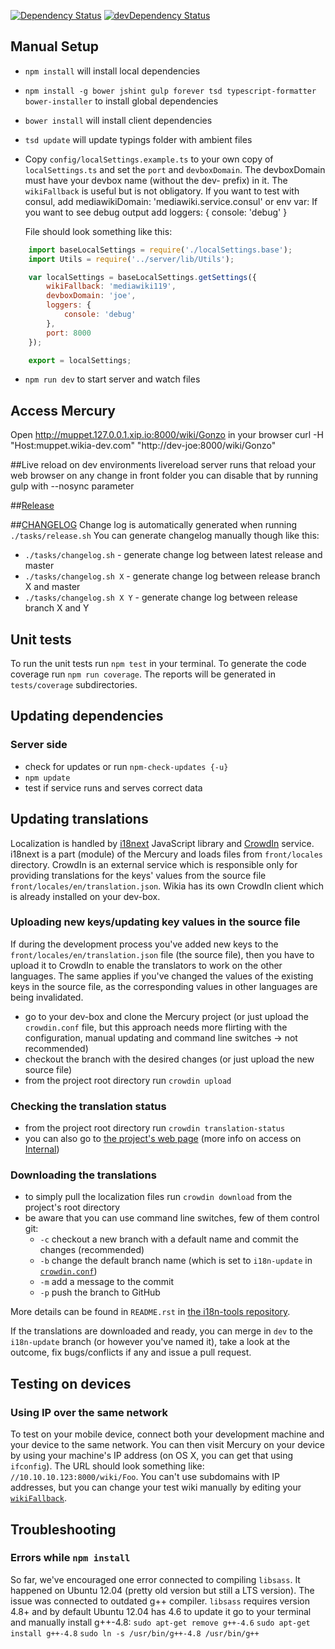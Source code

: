 [![Dependency Status](https://david-dm.org/Wikia/mercury.svg)](https://david-dm.org/Wikia/mercury)
[![devDependency Status](https://david-dm.org/Wikia/mercury/dev-status.svg)](https://david-dm.org/Wikia/mercury#info=devDependencies)

## Manual Setup
* `npm install` will install local dependencies
* `npm install -g bower jshint gulp forever tsd typescript-formatter bower-installer` to install global dependencies
* `bower install` will install client dependencies
* `tsd update` will update typings folder with ambient files
* Copy `config/localSettings.example.ts` to your own copy of `localSettings.ts` and set the `port` and `devboxDomain`.
    The devboxDomain must have your devbox name (without the dev- prefix) in it.
    The `wikiFallback` is useful but is not obligatory.
    If you want to test with consul, add mediawikiDomain: 'mediawiki.service.consul' or env var:
    If you want to see debug output add loggers: { console: 'debug' }

    File should look something like this:
``` javascript
    import baseLocalSettings = require('./localSettings.base');
    import Utils = require('../server/lib/Utils');

    var localSettings = baseLocalSettings.getSettings({
        wikiFallback: 'mediawiki119',
        devboxDomain: 'joe',
        loggers: {
            console: 'debug'
        },
        port: 8000
    });

    export = localSettings;
```
* `npm run dev` to start server and watch files

## Access Mercury
Open http://muppet.127.0.0.1.xip.io:8000/wiki/Gonzo in your browser
curl -H "Host:muppet.wikia-dev.com" "http://dev-joe:8000/wiki/Gonzo"

##Live reload
on dev environments livereload server runs that reload your web browser on any change in front folder
you can disable that by running gulp with --nosync parameter

##[Release](https://one.wikia-inc.com/wiki/Mercury/Release)

##[CHANGELOG](https://github.com/Wikia/mercury/blob/master/CHANGELOG.md)
Change log is automatically generated when running `./tasks/release.sh`
You can generate changelog manually though like this:

* `./tasks/changelog.sh` - generate change log between latest release and master
* `./tasks/changelog.sh X` - generate change log between release branch X and master
* `./tasks/changelog.sh X Y` - generate change log between release branch X and Y

## Unit tests

To run the unit tests run `npm test` in your terminal.
To generate the code coverage run `npm run coverage`. The reports will be generated in `tests/coverage` subdirectories.

## Updating dependencies
### Server side
* check for updates or run `npm-check-updates {-u}`
* `npm update`
* test if service runs and serves correct data

## Updating translations
Localization is handled by [i18next](http://i18next.com/) JavaScript library and [CrowdIn](https://crowdin.com/) service. i18next is a part (module) of the Mercury and loads files from `front/locales` directory. CrowdIn is an external service which is responsible only for providing translations for the keys' values from the source file `front/locales/en/translation.json`. Wikia has its own CrowdIn client which is already installed on your dev-box.

### Uploading new keys/updating key values in the source file
If during the development process you've added new keys to the `front/locales/en/translation.json` file (the source file), then you have to upload it to CrowdIn to enable the translators to work on the other languages. The same applies if you've changed the values of the existing keys in the source file, as the corresponding values in other languages are being invalidated.
* go to your dev-box and clone the Mercury project (or just upload the `crowdin.conf` file, but this approach needs more flirting with the configuration, manual updating and command line switches → not recommended)
* checkout the branch with the desired changes (or just upload the new source file)
* from the project root directory run `crowdin upload`

### Checking the translation status
* from the project root directory run `crowdin translation-status`
* you can also go to [the project's web page](https://crowdin.com/project/mercury) (more info on access on [Internal](https://one.wikia-inc.com/wiki/Crowdin))

### Downloading the translations
* to simply pull the localization files run `crowdin download` from the project's root directory
* be aware that you can use command line switches, few of them control git:
    * `-c` checkout a new branch with a default name and commit the changes (recommended)
    * `-b` change the default branch name (which is set to `i18n-update` in [`crowdin.conf`](https://github.com/Wikia/mercury/blob/dev/crowdin.conf#L3))
    * `-m` add a message to the commit
    * `-p` push the branch to GitHub

More details can be found in `README.rst` in [the i18n-tools repository](https://github.com/Wikia/i18n-tools).

If the translations are downloaded and ready, you can merge in `dev` to the `i18n-update` branch (or however you've named it), take a look at the outcome, fix bugs/conflicts if any and issue a pull request.

## Testing on devices
### Using IP over the same network
To test on your mobile device, connect both your development machine and your device to the same network. You can then visit Mercury on your device by using your machine's IP address (on OS X, you can get that using `ifconfig`). The URL should look something like: `//10.10.10.123:8000/wiki/Foo`. You can't use subdomains with IP addresses, but you can change your test wiki manually by editing your [`wikiFallback`](https://github.com/Wikia/mercury/blob/master/config/localSettings.base.ts#L28).

## Troubleshooting
### Errors while `npm install`
So far, we've encouraged one error connected to compiling `libsass`. It happened on Ubuntu 12.04 (pretty old version but still a LTS version). The issue was connected to outdated g++ compiler. `libsass` requires version 4.8+ and by default Ubuntu 12.04 has 4.6 to update it go to your terminal and manually install g++-4.8:
`sudo apt-get remove g++-4.6`
`sudo apt-get install g++-4.8`
`sudo ln -s /usr/bin/g++-4.8 /usr/bin/g++`
